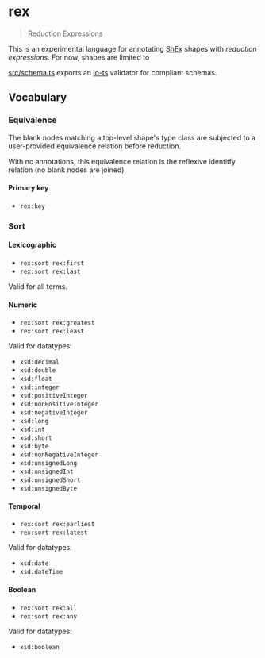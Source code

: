 # rex

> Reduction Expressions

This is an experimental language for annotating [ShEx](https:/shex.io) shapes with _reduction expressions_. For now, shapes are limited to

[src/schema.ts](src/schema.ts) exports an [io-ts](https://github.com/gcanti/io-ts) validator for compliant schemas.

## Vocabulary

### Equivalence

The blank nodes matching a top-level shape's type class are subjected to a user-provided equivalence relation before reduction.

With no annotations, this equivalence relation is the reflexive identitfy relation (no blank nodes are joined)

#### Primary key

- `rex:key`

### Sort

#### Lexicographic

- `rex:sort rex:first`
- `rex:sort rex:last`

Valid for all terms.

#### Numeric

- `rex:sort rex:greatest`
- `rex:sort rex:least`

Valid for datatypes:

- `xsd:decimal`
- `xsd:double`
- `xsd:float`
- `xsd:integer`
- `xsd:positiveInteger`
- `xsd:nonPositiveInteger`
- `xsd:negativeInteger`
- `xsd:long`
- `xsd:int`
- `xsd:short`
- `xsd:byte`
- `xsd:nonNegativeInteger`
- `xsd:unsignedLong`
- `xsd:unsignedInt`
- `xsd:unsignedShort`
- `xsd:unsignedByte`

#### Temporal

- `rex:sort rex:earliest`
- `rex:sort rex:latest`

Valid for datatypes:

- `xsd:date`
- `xsd:dateTime`

#### Boolean

- `rex:sort rex:all`
- `rex:sort rex:any`

Valid for datatypes:

- `xsd:boolean`
